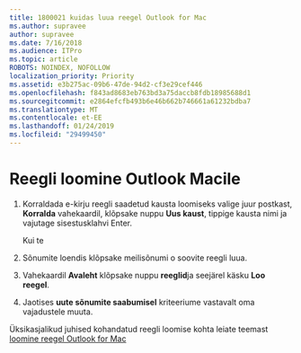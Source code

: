 ```yaml
---
title: 1800021 kuidas luua reegel Outlook for Mac
ms.author: supravee
author: supravee
ms.date: 7/16/2018
ms.audience: ITPro
ms.topic: article
ROBOTS: NOINDEX, NOFOLLOW
localization_priority: Priority
ms.assetid: e3b275ac-09b6-47de-94d2-cf3e29cef446
ms.openlocfilehash: f843ad8683eb763bd3a75daccb8fdb18985688d1
ms.sourcegitcommit: e2864efcfb493b6e46b662b746661a61232bdba7
ms.translationtype: MT
ms.contentlocale: et-EE
ms.lasthandoff: 01/24/2019
ms.locfileid: "29499450"
---
```

# <a name="how-to-create-a-rule-in-outlook-for-mac"></a>Reegli loomine Outlook Macile

1. Korraldada e-kirju reegli saadetud kausta loomiseks valige juur postkast, **Korralda** vahekaardil, klõpsake nuppu **Uus kaust**, tippige kausta nimi ja vajutage sisestusklahvi Enter.
    
    Kui te 
    
2. Sõnumite loendis klõpsake meilisõnumi o soovite reegli luua.
    
3. Vahekaardil **Avaleht** klõpsake nuppu **reeglid**ja seejärel käsku **Loo reegel**.
    
4. Jaotises **uute sõnumite saabumisel** kriteeriume vastavalt oma vajadustele muuta. 
    
Üksikasjalikud juhised kohandatud reegli loomise kohta leiate teemast [loomine reegel Outlook for Mac](https://aka.ms/AA1uy0v)
  

